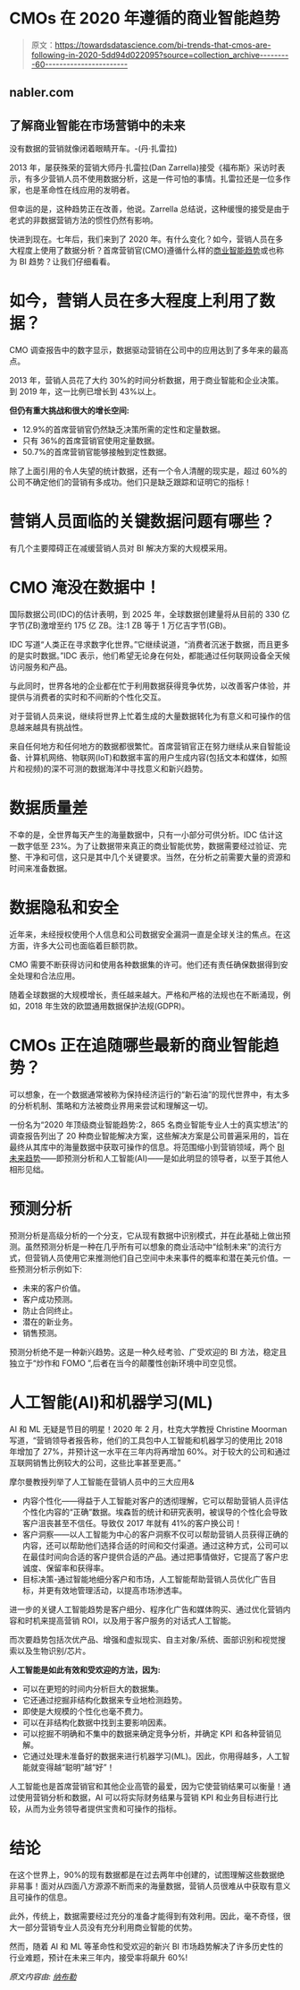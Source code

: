 # CMOs 在 2020 年遵循的商业智能趋势

> 原文：<https://towardsdatascience.com/bi-trends-that-cmos-are-following-in-2020-5dd94d022095?source=collection_archive---------60----------------------->

## nabler.com

## 了解商业智能在市场营销中的未来

没有数据的营销就像闭着眼睛开车。-(丹·扎雷拉)

2013 年，屡获殊荣的营销大师丹·扎雷拉(Dan Zarrella)接受《福布斯》采访时表示，有多少营销人员不使用数据分析，这是一件可怕的事情。扎雷拉还是一位多作家，也是革命性在线应用的发明者。

但幸运的是，这种趋势正在改善，他说。Zarrella 总结说，这种缓慢的接受是由于老式的非数据营销方法的惯性仍然有影响。

快进到现在。七年后，我们来到了 2020 年。有什么变化？如今，营销人员在多大程度上使用了数据分析？首席营销官(CMO)遵循什么样的[商业智能趋势](https://www.nabler.com/articles/bi-trends-that-cmos-are-following-in-2020/)或也称为 BI 趋势？让我们仔细看看。

# 如今，营销人员在多大程度上利用了数据？

CMO 调查报告中的数字显示，数据驱动营销在公司中的应用达到了多年来的最高点。

2013 年，营销人员花了大约 30%的时间分析数据，用于商业智能和企业决策。到 2019 年，这一比例已增长到 43%以上。

**但仍有重大挑战和很大的增长空间:**

*   12.9%的首席营销官仍然缺乏决策所需的定性和定量数据。
*   只有 36%的首席营销官使用定量数据。
*   50.7%的首席营销官能够接触到定性数据。

除了上面引用的令人失望的统计数据，还有一个令人清醒的现实是，超过 60%的公司不确定他们的营销有多成功。他们只是缺乏跟踪和证明它的指标！

# 营销人员面临的关键数据问题有哪些？

有几个主要障碍正在减缓营销人员对 BI 解决方案的大规模采用。

# CMO 淹没在数据中！

国际数据公司(IDC)的估计表明，到 2025 年，全球数据创建量将从目前的 330 亿字节(ZB)激增至约 175 亿 ZB。注:1 ZB 等于 1 万亿吉字节(GB)。

IDC 写道“人类正在寻求数字化世界。”它继续说道，“消费者沉迷于数据，而且更多的是实时数据。”IDC 表示，他们希望无论身在何处，都能通过任何联网设备全天候访问服务和产品。

与此同时，世界各地的企业都在忙于利用数据获得竞争优势，以改善客户体验，并提供与消费者的实时和不间断的个性化交互。

对于营销人员来说，继续将世界上忙着生成的大量数据转化为有意义和可操作的信息越来越具有挑战性。

来自任何地方和任何地方的数据都很繁忙。首席营销官正在努力继续从来自智能设备、计算机网络、物联网(IoT)和数据丰富的用户生成内容(包括文本和媒体，如照片和视频)的深不可测的数据海洋中寻找意义和新兴趋势。

# 数据质量差

不幸的是，全世界每天产生的海量数据中，只有一小部分可供分析。IDC 估计这一数字低至 23%。为了让数据带来真正的商业智能优势，数据需要经过验证、完整、干净和可信，这只是其中几个关键要求。当然，在分析之前需要大量的资源和时间来准备数据。

# 数据隐私和安全

近年来，未经授权使用个人信息和公司数据安全漏洞一直是全球关注的焦点。在这方面，许多大公司也面临着巨额罚款。

CMO 需要不断获得访问和使用各种数据集的许可。他们还有责任确保数据得到安全处理和合法应用。

随着全球数据的大规模增长，责任越来越大。严格和严格的法规也在不断涌现，例如，2018 年生效的欧盟通用数据保护法规(GDPR)。

# CMOs 正在追随哪些最新的商业智能趋势？

可以想象，在一个数据通常被称为保持经济运行的“新石油”的现代世界中，有太多的分析机制、策略和方法被商业界用来尝试和理解这一切。

一份名为“2020 年顶级商业智能趋势:2，865 名商业智能专业人士的真实想法”的调查报告列出了 20 种商业智能解决方案，这些解决方案是公司普遍采用的，旨在最终从其库中的海量数据中获取可操作的信息。将范围缩小到营销领域，两个 [BI 未来趋势](https://www.nabler.com/articles/bi-trends-that-cmos-are-following-in-2020/)——即预测分析和人工智能(AI)——是如此明显的领导者，以至于其他人相形见绌。

# 预测分析

预测分析是高级分析的一个分支，它从现有数据中识别模式，并在此基础上做出预测。虽然预测分析是一种在几乎所有可以想象的商业活动中“绘制未来”的流行方式，但营销人员使用它来推测他们自己空间中未来事件的概率和潜在美元价值。一些预测分析示例如下:

*   未来的客户价值。
*   客户成功预测。
*   防止合同终止。
*   潜在的新业务。
*   销售预测。

预测分析绝不是一种新兴趋势。这是一种久经考验、广受欢迎的 BI 方法，稳定且独立于“炒作和 FOMO ”,后者在当今的颠覆性创新环境中司空见惯。

# 人工智能(AI)和机器学习(ML)

AI 和 ML 无疑是节目的明星！2020 年 2 月，杜克大学教授 Christine Moorman 写道，“营销领导者报告称，他们的工具包中人工智能和机器学习的使用比 2018 年增加了 27%，并预计这一水平在三年内将再增加 60%。对于较大的公司和通过互联网销售比例较大的公司，这些比率甚至更高。”

摩尔曼教授列举了人工智能在营销人员中的三大应用&

*   内容个性化——得益于人工智能对客户的透彻理解，它可以帮助营销人员评估个性化内容的“正确”数据。埃森哲的统计和研究表明，被误导的个性化会导致客户沮丧甚至不信任。导致仅 2017 年就有 41%的客户换公司！
*   客户洞察——以人工智能为中心的客户洞察不仅可以帮助营销人员获得正确的内容，还可以帮助他们选择合适的时间和交付渠道。通过这种方式，公司可以在最佳时间向合适的客户提供合适的产品。通过把事情做好，它提高了客户忠诚度、保留率和获得率。
*   目标决策-通过智能地细分客户和市场，人工智能帮助营销人员优化广告目标，并更有效地管理活动，以提高市场渗透率。

进一步的关键人工智能趋势是客户细分、程序化广告和媒体购买、通过优化营销内容和时机来提高营销 ROI，以及用于客户服务的对话式人工智能。

而次要趋势包括次优产品、增强和虚拟现实、自主对象/系统、面部识别和视觉搜索以及生物识别/芯片。

**人工智能是如此有效和受欢迎的方法，因为:**

*   可以在更短的时间内分析巨大的数据集。
*   它还通过挖掘非结构化数据来专业地检测趋势。
*   即使是大规模的个性化也毫不费力。
*   可以在非结构化数据中找到主要影响因素。
*   可以挖掘不明确和不集中的数据来确定竞争分析，并确定 KPI 和各种营销见解。
*   它通过处理未准备好的数据来进行机器学习(ML)。因此，你用得越多，人工智能就变得越“聪明”越“好”！

人工智能也是首席营销官和其他企业高管的最爱，因为它使营销结果可以衡量！通过使用营销分析和数据，AI 可以将实际财务结果与营销 KPI 和业务目标进行比较，从而为业务领导者提供宝贵和可操作的指标。

# 结论

在这个世界上，90%的现有数据都是在过去两年中创建的，试图理解这些数据绝非易事！面对从四面八方源源不断而来的海量数据，营销人员很难从中获取有意义且可操作的信息。

此外，传统上，数据需要经过充分的准备才能得到有效利用。因此，毫不奇怪，很大一部分营销专业人员没有充分利用商业智能的优势。

然而，随着 AI 和 ML 等革命性和受欢迎的新兴 BI 市场趋势解决了许多历史性的行业难题，预计在未来三年内，接受率将飙升 60%!

*原文内容由:* [*纳布勒*](https://www.nabler.com/articles/bi-trends-that-cmos-are-following-in-2020/)